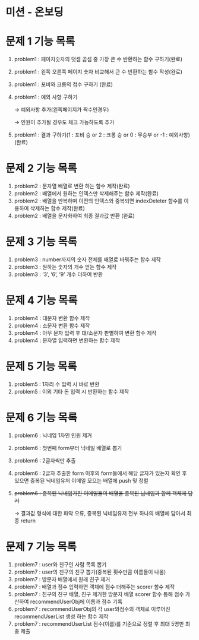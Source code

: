 # 미션 - 온보딩

# 문제 1 기능 목록

1. problem1 : 페이지숫자의 덧셈 곱셈 중 가장 큰 수 반환하는 함수 구하기(완료)
2. problem1 : 왼쪽 오른쪽 페이지 숫자 비교해서 큰 수 반환하는 함수 작성(완료)
3. problem1 : 포비와 크롱의 점수 구하기 (완료)
4. problem1 : 예외 사항 구하기

   → 예외사항 추가(왼쪽페이지가 짝수인경우)

   → 인원이 추가될 경우도 체크 가능하도록 추가

5. problem1 : 결과 구하기(1 : 포비 승 or 2 : 크롱 승 or 0 : 무승부 or -1 : 예외사항)(완료)

# 문제 2 기능 목록

1. problem2 : 문자열 배열로 변환 하는 함수 제작(완료)
2. problem2 : 배열에서 원하는 인덱스만 삭제해주는 함수 제작(완료)
3. problem2 : 배열을 반복하며 이전의 인덱스와 중복되면 indexDeleter 함수를 이용하여 삭제하는 함수 제작(완료)
4. problem2 : 배열을 문자화하여 최종 결과값 반환 (완료)

# 문제 3 기능 목록

1. problem3 : number까지의 숫자 전체를 배열로 바꿔주는 함수 제작
2. problem3 : 원하는 숫자의 개수 얻는 함수 제작
3. problem3 : ‘3’, ‘6’, ‘9’ 개수 더하여 반환

# 문제 4 기능 목록

1. problem4 : 대문자 변환 함수 제작
2. problem4 : 소문자 변환 함수 제작
3. problem4 : 아무 문자 입력 후 대/소문자 판별하여 변환 함수 제작
4. problem4 : 문자열 입력하면 변환하는 함수 제작

# 문제 5 기능 목록

1. problem5 : 1자리 수 입력 시 바로 반환
2. problem5 : 이외 기타 돈 입력 시 반환하는 함수 제작

# 문제 6 기능 목록

1. problem6 : 닉네임 1자인 인원 제거
2. problem6 : 첫번째 form부터 닉네일 배열로 뽑기
3. problem6 : 2글자씩만 추출
4. problem6 : 2글자 추출한 form 이후의 form들에서 해당 글자가 있는지 확인 후 있으면 중복된 닉네임유저 이메일 모으는 배열에 push 및 정렬
5. ~~problem6 : 중복된 닉네임가진 이메일들의 배열을 중복된 님네임과 함께 객체에 담기~~

   → 결과값 형식에 대한 파악 오류, 중복된 닉네임유저 전부 하나의 배열에 담아서 최종 return

# 문제 7 기능 목록

1. problem7 : user와 친구인 사람 목록 뽑기
2. problem7 : user의 친구의 친구 뽑기(중복된 횟수만큼 이름들이 나옴)
3. problem7 : 방문자 배열에서 원래 친구 제거
4. problem7 : 배열과 점수 입력하면 객체에 점수 더해주는 scorer 함수 제작
5. problem7 : 친구의 친구 배열, 친구 제거한 방문자 배열 scorer 함수 통해 점수 가산하여 recommendUserObj에 이름과 점수 기록
6. problem7 : recommendUserObj의 각 user와점수의 객체로 이루어진 recommendUserList 생성 하는 함수 제작
7. problem7 : recommendUserList 점수(이름)를 기준으로 정렬 후 최대 5명만 최종 제출
